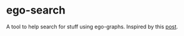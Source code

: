 # ego-search
A tool to help search for stuff using ego-graphs. Inspired by this [post](https://medium.com/applied-data-science/the-google-vs-trick-618c8fd5359f).
